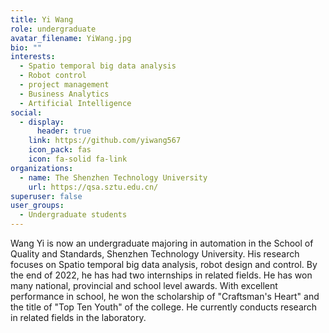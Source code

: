 ```yaml
---
title: Yi Wang
role: undergraduate
avatar_filename: YiWang.jpg
bio: ""
interests:
  - Spatio temporal big data analysis
  - Robot control
  - project management
  - Business Analytics
  - Artificial Intelligence
social:
  - display:
      header: true
    link: https://github.com/yiwang567
    icon_pack: fas
    icon: fa-solid fa-link
organizations:
  - name: The Shenzhen Technology University
    url: https://qsa.sztu.edu.cn/
superuser: false
user_groups:
  - Undergraduate students
---
```

Wang Yi is now an undergraduate majoring in automation in the School of Quality and Standards, Shenzhen Technology University. His research focuses on Spatio temporal big data analysis, robot design and control. By the end of 2022, he has had two internships in related fields. He has won many national, provincial and school level awards. With excellent performance in school, he won the scholarship of "Craftsman's Heart" and the title of "Top Ten Youth" of the college. He currently conducts research in related fields in the laboratory.
